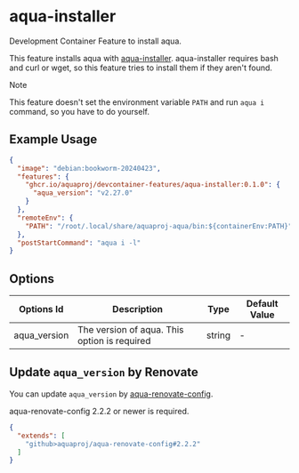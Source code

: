 
# aqua-installer

Development Container Feature to install aqua.

This feature installs aqua with [aqua-installer](https://aquaproj.github.io/docs/products/aqua-installer).
aqua-installer requires bash and curl or wget, so this feature tries to install them if they aren't found.

> [!NOTE]
> This feature doesn't set the environment variable `PATH` and run `aqua i` command, so you have to do yourself.

## Example Usage

```json
{
  "image": "debian:bookworm-20240423",
  "features": {
    "ghcr.io/aquaproj/devcontainer-features/aqua-installer:0.1.0": {
      "aqua_version": "v2.27.0"
    }
  },
  "remoteEnv": {
    "PATH": "/root/.local/share/aquaproj-aqua/bin:${containerEnv:PATH}"
  },
  "postStartCommand": "aqua i -l"
}
```

## Options

| Options Id | Description | Type | Default Value |
|-----|-----|-----|-----|
| aqua_version | The version of aqua. This option is required | string | - |

## Update `aqua_version` by Renovate

You can update `aqua_version` by [aqua-renovate-config](https://aquaproj.github.io/docs/products/aqua-renovate-config).

aqua-renovate-config 2.2.2 or newer is required.

```json
{
  "extends": [
    "github>aquaproj/aqua-renovate-config#2.2.2"
  ]
}
```
